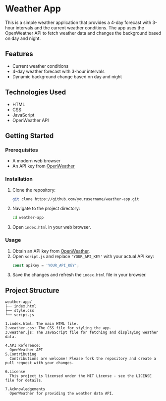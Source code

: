 # Weather App

This is a simple weather application that provides a 4-day forecast with 3-hour intervals and the current weather conditions. The app uses the OpenWeather API to fetch weather data and changes the background based on day and night.

## Features

- Current weather conditions
- 4-day weather forecast with 3-hour intervals
- Dynamic background change based on day and night

## Technologies Used

- HTML
- CSS
- JavaScript
- OpenWeather API

## Getting Started

### Prerequisites

- A modern web browser
- An API key from [OpenWeather](https://openweathermap.org/api)

### Installation

1. Clone the repository:
    ```bash
    git clone https://github.com/yourusername/weather-app.git
    ```
2. Navigate to the project directory:
    ```bash
    cd weather-app
    ```
3. Open `index.html` in your web browser.

### Usage

1. Obtain an API key from [OpenWeather](https://openweathermap.org/api).
2. Open `script.js` and replace `'YOUR_API_KEY'` with your actual API key:
    ```javascript
    const apiKey = 'YOUR_API_KEY';
    ```
3. Save the changes and refresh the `index.html` file in your browser.

## Project Structure

```plaintext
weather-app/
├── index.html
├── style.css
└── script.js

1.index.html: The main HTML file.
2.weather.css: The CSS file for styling the app.
3.weather.js: The JavaScript file for fetching and displaying weather data.

4.API Reference:
  OpenWeather API
5.Contributing
  Contributions are welcome! Please fork the repository and create a pull request with your changes.

6.License
  This project is licensed under the MIT License - see the LICENSE file for details.

7.Acknowledgements
  OpenWeather for providing the weather data API.
